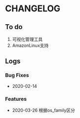 # CHANGELOG

## To do

1. 可视化管理工具
2. AmazonLinux支持

## Logs

### Bug Fixes

* 2020-02-14  

### Features

* 2020-03-26  根据os_family区分
